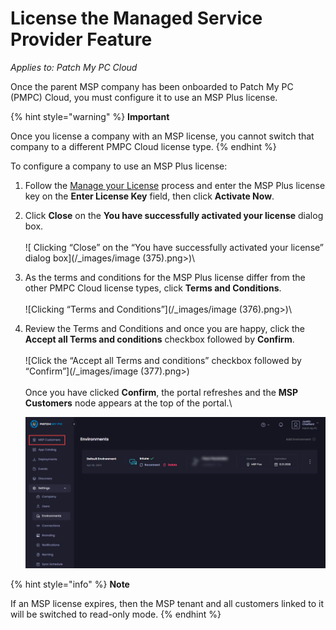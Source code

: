 # License the Managed Service Provider Feature

_Applies to: Patch My PC Cloud_

Once the parent MSP company has been onboarded to Patch My PC (PMPC) Cloud, you must configure it to use an MSP Plus license.

{% hint style="warning" %}
**Important**

Once you license a company with an MSP license, you cannot switch that company to a different PMPC Cloud license type.
{% endhint %}

To configure a company to use an MSP Plus license:

1. Follow the [Manage your License](../cloud-administration/manage-your-environments-in-cloud/manage-your-cloud-license.md) process and enter the MSP Plus license key on the **Enter License Key** field, then click **Activate Now**.
2. Click **Close** on the **You have successfully activated your license** dialog box.\
   \
   ![	Clicking “Close” on the “You have successfully activated your license” dialog box](/_images/image (375).png>)\

3. As the terms and conditions for the MSP Plus license differ from the other PMPC Cloud license types, click **Terms and Conditions**.\
   \
   ![Clicking “Terms and Conditions”](/_images/image (376).png>)\

4.  Review the Terms and Conditions and once you are happy, click the **Accept all Terms and conditions** checkbox followed by **Confirm**.\
    \
    ![Click the “Accept all Terms and conditions” checkbox followed by “Confirm”](/_images/image (377).png>)\
    \
    Once you have clicked **Confirm**, the portal refreshes and the **MSP Customers** node appears at the top of the portal.\


    ![Portal refreshes and the “MSP Customers” node appears at the top of the portal](/_images/image-(378).png "Portal refreshes and the “MSP Customers” node appears at the top of the portal")

{% hint style="info" %}
**Note**

If an MSP license expires, then the MSP tenant and all customers linked to it will be switched to read-only mode.
{% endhint %}